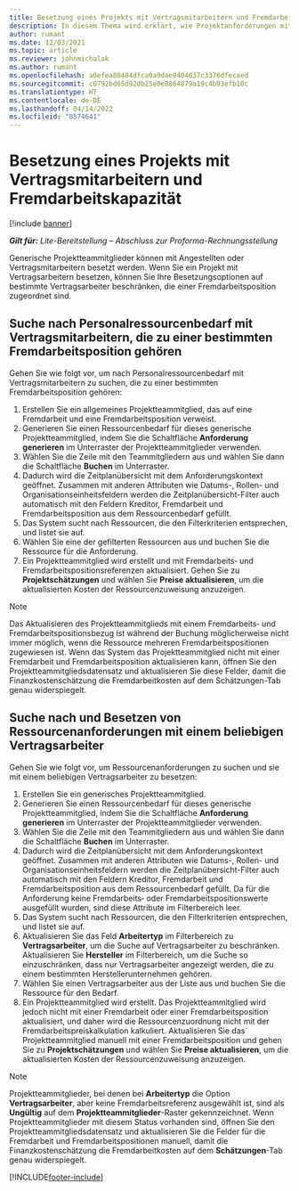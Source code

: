 ```yaml
---
title: Besetzung eines Projekts mit Vertragsmitarbeitern und Fremdarbeitskapazität
description: In diesem Thema wird erklärt, wie Projektanforderungen mit Vertragsarbeitern oder Fremdarbeitskapazitäten in Microsoft Dynamics 365 Project Operations besetzt werden können.
author: rumant
ms.date: 12/03/2021
ms.topic: article
ms.reviewer: johnmichalak
ms.author: rumant
ms.openlocfilehash: a0efea80484dfca0a9dae8404837c3376dfecaed
ms.sourcegitcommit: c0792bd65d92db25e0e8864879a19c4b93efb10c
ms.translationtype: HT
ms.contentlocale: de-DE
ms.lasthandoff: 04/14/2022
ms.locfileid: "8574641"
---
```

# <a name="staffing-a-project-with-contract-workers-and-subcontracted-capacity"></a>Besetzung eines Projekts mit Vertragsmitarbeitern und Fremdarbeitskapazität

[!include [banner](../../includes/dataverse-preview.md)]

_**Gilt für:** Lite-Bereitstellung – Abschluss zur Proforma-Rechnungsstellung_

Generische Projektteammitglieder können mit Angestellten oder Vertragsmitarbeitern besetzt werden. Wenn Sie ein Projekt mit Vertragsarbeitern besetzen, können Sie Ihre Besetzungsoptionen auf bestimmte Vertragsarbeiter beschränken, die einer Fremdarbeitsposition zugeordnet sind. 

## <a name="search-for-staff-resource-requirements-with-contract-workers-that-belong-to-a-specific-subcontract-line"></a>Suche nach Personalressourcenbedarf mit Vertragsmitarbeitern, die zu einer bestimmten Fremdarbeitsposition gehören

Gehen Sie wie folgt vor, um nach Personalressourcenbedarf mit Vertragsmitarbeitern zu suchen, die zu einer bestimmten Fremdarbeitsposition gehören:

1. Erstellen Sie ein allgemeines Projektteammitglied, das auf eine Fremdarbeit und eine Fremdarbeitsposition verweist.
2. Generieren Sie einen Ressourcenbedarf für dieses generische Projektteammitglied, indem Sie die Schaltfläche **Anforderung generieren** im Unterraster der Projektteammitglieder verwenden.
3. Wählen Sie die Zeile mit den Teammitgliedern aus und wählen Sie dann die Schaltfläche **Buchen** im Unterraster. 
4. Dadurch wird die Zeitplanübersicht mit dem Anforderungskontext geöffnet. Zusammen mit anderen Attributen wie Datums-, Rollen- und Organisationseinheitsfeldern werden die Zeitplanübersicht-Filter auch automatisch mit den Feldern Kreditor, Fremdarbeit und Fremdarbeitsposition aus dem Ressourcenbedarf gefüllt.
5. Das System sucht nach Ressourcen, die den Filterkriterien entsprechen, und listet sie auf. 
6. Wählen Sie eine der gefilterten Ressourcen aus und buchen Sie die Ressource für die Anforderung. 
7. Ein Projektteammitglied wird erstellt und mit Fremdarbeits‑ und Fremdarbeitspositionsreferenzen aktualisiert. Gehen Sie zu **Projektschätzungen** und wählen Sie **Preise aktualisieren**, um die aktualisierten Kosten der Ressourcenzuweisung anzuzeigen. 

> [!NOTE]
> Das Aktualisieren des Projektteammitglieds mit einem Fremdarbeits‑ und Fremdarbeitspositionsbezug ist während der Buchung möglicherweise nicht immer möglich, wenn die Ressource mehreren Fremdarbeitspositionen zugewiesen ist. Wenn das System das Projektteammitglied nicht mit einer Fremdarbeit und Fremdarbeitsposition aktualisieren kann, öffnen Sie den Projektteammitgliedsdatensatz und aktualisieren Sie diese Felder, damit die Finanzkostenschätzung die Fremdarbeitkosten auf dem Schätzungen-Tab genau widerspiegelt.

## <a name="search-for-and-staff-resource-requirements-with-any-contract-worker"></a>Suche nach und Besetzen von Ressourcenanforderungen mit einem beliebigen Vertragsarbeiter

Gehen Sie wie folgt vor, um Ressourcenanforderungen zu suchen und sie mit einem beliebigen Vertragsarbeiter zu besetzen:

1. Erstellen Sie ein generisches Projektteammitglied.
2. Generieren Sie einen Ressourcenbedarf für dieses generische Projektteammitglied, indem Sie die Schaltfläche **Anforderung generieren** im Unterraster der Projektteammitglieder verwenden.
3. Wählen Sie die Zeile mit den Teammitgliedern aus und wählen Sie dann die Schaltfläche **Buchen** im Unterraster. 
4. Dadurch wird die Zeitplanübersicht mit dem Anforderungskontext geöffnet. Zusammen mit anderen Attributen wie Datums-, Rollen- und Organisationseinheitsfeldern werden die Zeitplanübersicht-Filter auch automatisch mit den Feldern Kreditor, Fremdarbeit und Fremdarbeitsposition aus dem Ressourcenbedarf gefüllt. Da für die Anforderung keine Fremdarbeits‑ oder Fremdarbeitspositionswerte ausgefüllt wurden, sind diese Attribute im Filterbereich leer.
5. Das System sucht nach Ressourcen, die den Filterkriterien entsprechen, und listet sie auf.
6. Aktualisieren Sie das Feld **Arbeitertyp** im Filterbereich zu **Vertragsarbeiter**, um die Suche auf Vertragsarbeiter zu beschränken. Aktualisieren Sie **Hersteller** im Filterbereich, um die Suche so einzuschränken, dass nur Vertragsarbeiter angezeigt werden, die zu einem bestimmten Herstellerunternehmen gehören.
7. Wählen Sie einen Vertragsarbeiter aus der Liste aus und buchen Sie die Ressource für den Bedarf.
8. Ein Projektteammitglied wird erstellt. Das Projektteammitglied wird jedoch nicht mit einer Fremdarbeit oder einer Fremdarbeitsposition aktualisiert, und daher wird die Ressourcenzuordnung nicht mit der Fremdarbeitspreiskalkulation kalkuliert. Aktualisieren Sie das Projektteammitglied manuell mit einer Fremdarbeitsposition und gehen Sie zu **Projektschätzungen** und wählen Sie **Preise aktualisieren**, um die aktualisierten Kosten der Ressourcenzuweisung anzuzeigen.

> [!NOTE]
> Projektteammitglieder, bei denen bei **Arbeitertyp** die Option **Vertragsarbeiter**, aber keine Fremdarbeitsreferenz ausgewählt ist, sind als **Ungültig** auf dem **Projektteammitglieder**-Raster gekennzeichnet. Wenn Projektteammitglieder mit diesem Status vorhanden sind, öffnen Sie den Projektteammitgliedsdatensatz und aktualisieren Sie die Felder für die Fremdarbeit und Fremdarbeitspositionen manuell, damit die Finanzkostenschätzung die Fremdarbeitkosten auf dem **Schätzungen**-Tab genau widerspiegelt. 


[!INCLUDE[footer-include](../../includes/footer-banner.md)]
